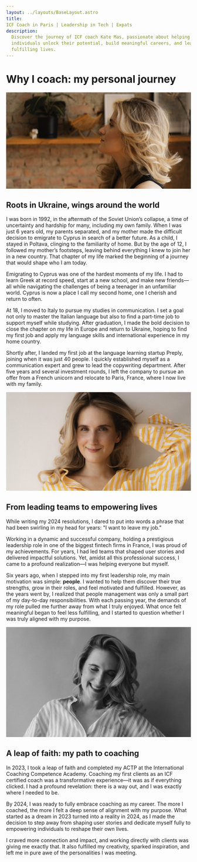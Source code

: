 ```yaml
---
layout: ../layouts/BaseLayout.astro
title:
ICF Coach in Paris | Leadership in Tech | Expats
description:
  Discover the journey of ICF coach Kate Mas, passionate about helping
  individuals unlock their potential, build meaningful careers, and lead
  fulfilling lives.
---
```


# Why I coach: my personal journey

![A close-up of a pensive woman with no eye-contact](../images/kate-think.jpg)

## Roots in Ukraine, wings around the world

I was born in 1992, in the aftermath of the Soviet Union’s collapse, a time of
uncertainty and hardship for many, including my own family. When I was just 6
years old, my parents separated, and my mother made the difficult decision to
emigrate to Cyprus in search of a better future. As a child, I stayed in
Poltava, clinging to the familiarity of home. But by the age of 12, I followed
my mother’s footsteps, leaving behind everything I knew to join her in a new
country. That chapter of my life marked the beginning of a journey that would
shape who I am today.

Emigrating to Cyprus was one of the hardest moments of my life. I had to learn
Greek at record speed, start at a new school, and make new friends—all while
navigating the challenges of being a teenager in an unfamiliar world. Cyprus is
now a place I call my second home, one I cherish and return to often.

At 18, I moved to Italy to pursue my studies in communication. I set a goal not
only to master the Italian language but also to find a part-time job to support
myself while studying. After graduation, I made the bold decision to close the
chapter on my life in Europe and return to Ukraine, hoping to find my first job
and apply my language skills and international experience in my home country.

Shortly after, I landed my first job at the language learning startup Preply,
joining when it was just 40 people. I quickly established myself as a
communication expert and grew to lead the copywriting department. After five
years and several investment rounds, I left the company to pursue an offer from
a French unicorn and relocate to Paris, France, where I now live with my family.

![A close-up of a woman smiling with direct eye-contact](../images/kate-smile.jpg)

## From leading teams to empowering lives

While writing my 2024 resolutions, I dared to put into words a phrase that had
been swirling in my head for years: "I want to leave my job."

Working in a dynamic and successful company, holding a prestigious leadership
role in one of the biggest fintech firms in France, I was proud of my
achievements. For years, I had led teams that shaped user stories and delivered
impactful solutions. Yet, amidst all this professional success, I came to a
profound realization—I was helping everyone but myself.

Six years ago, when I stepped into my first leadership role, my main motivation
was simple: **people**. I wanted to help them discover their true strengths,
grow in their roles, and feel motivated and fulfilled. However, as the years
went by, I realized that people management was only a small part of my
day-to-day responsibilities. With each passing year, the demands of my role
pulled me further away from what I truly enjoyed. What once felt meaningful
began to feel less fulfilling, and I started to question whether I was truly
aligned with my purpose.

![A close-up of a woman smiling with her eyes closed and teeth visible](../images/kate-lol.jpg)

## A leap of faith: my path to coaching

In 2023, I took a leap of faith and completed my ACTP at the International
Coaching Competence Academy. Coaching my first clients as an ICF certified coach
was a transformative experience—it was as if everything clicked. I had a
profound revelation: there is a way out, and I was exactly where I needed to be.

By 2024, I was ready to fully embrace coaching as my career. The more I coached,
the more I felt a deep sense of alignment with my purpose. What started as a
dream in 2023 turned into a reality in 2024, as I made the decision to step away
from shaping user stories and dedicate myself fully to empowering individuals to
reshape their own lives.

I craved more connection and impact, and working directly with clients was
giving me exactly that. It also fulfilled my creativity, sparked inspiration,
and left me in pure awe of the personalities I was meeting.
